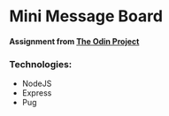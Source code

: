 # Mini Message Board
#### Assignment from [The Odin Project](https://www.theodinproject.com)
### Technologies:
- NodeJS
- Express
- Pug